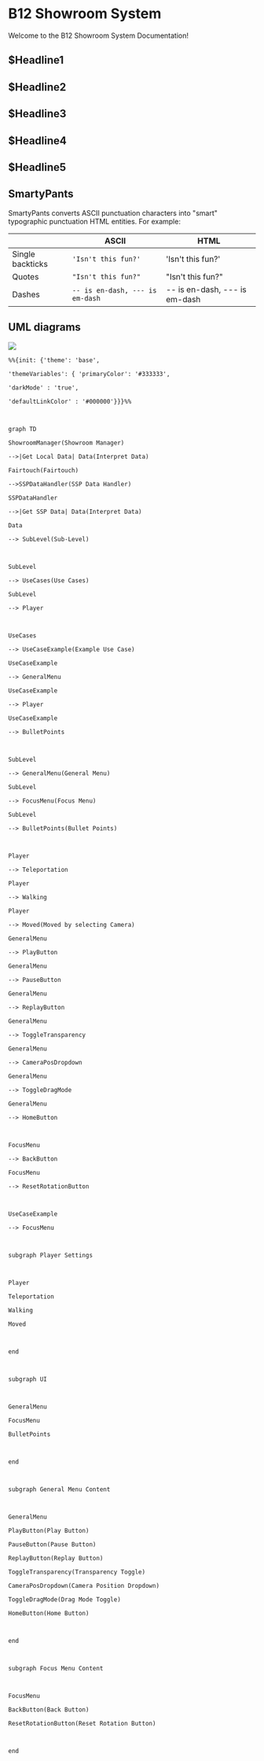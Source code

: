 # B12 Showroom System

Welcome to the B12 Showroom System Documentation!


## $Headline1

## $Headline2

## $Headline3

## $Headline4

## $Headline5


## SmartyPants

SmartyPants converts ASCII punctuation characters into "smart" typographic punctuation HTML entities. For example:

|                |ASCII                          |HTML                         |
|----------------|-------------------------------|-----------------------------|
|Single backticks|`'Isn't this fun?'`            |'Isn't this fun?'            |
|Quotes          |`"Isn't this fun?"`            |"Isn't this fun?"            |
|Dashes          |`-- is en-dash, --- is em-dash`|-- is en-dash, --- is em-dash|

## UML diagrams


![](https://raw.githubusercontent.com/Niko-Becker-B12/B12-Showroom-System/6603e173622addeb0aa187db13d035104640565e/Documentation%7E/com.b12.showroom.systemArchitecture.svg)



```mermaid
%%{init: {'theme': 'base',

'themeVariables': { 'primaryColor': '#333333',

'darkMode' : 'true',

'defaultLinkColor' : '#000000'}}}%%

  

graph TD

ShowroomManager(Showroom Manager)

-->|Get Local Data| Data(Interpret Data)

Fairtouch(Fairtouch)

-->SSPDataHandler(SSP Data Handler)

SSPDataHandler

-->|Get SSP Data| Data(Interpret Data)

Data

--> SubLevel(Sub-Level)

  

SubLevel

--> UseCases(Use Cases)

SubLevel

--> Player

  

UseCases

--> UseCaseExample(Example Use Case)

UseCaseExample

--> GeneralMenu

UseCaseExample

--> Player

UseCaseExample

--> BulletPoints

  

SubLevel

--> GeneralMenu(General Menu)

SubLevel

--> FocusMenu(Focus Menu)

SubLevel

--> BulletPoints(Bullet Points)

  

Player

--> Teleportation

Player

--> Walking

Player

--> Moved(Moved by selecting Camera)

GeneralMenu

--> PlayButton

GeneralMenu

--> PauseButton

GeneralMenu

--> ReplayButton

GeneralMenu

--> ToggleTransparency

GeneralMenu

--> CameraPosDropdown

GeneralMenu

--> ToggleDragMode

GeneralMenu

--> HomeButton

  

FocusMenu

--> BackButton

FocusMenu

--> ResetRotationButton

  

UseCaseExample

--> FocusMenu

  

subgraph Player Settings

  

Player

Teleportation

Walking

Moved

  

end

  

subgraph UI

  

GeneralMenu

FocusMenu

BulletPoints

  

end

  

subgraph General Menu Content

  

GeneralMenu

PlayButton(Play Button)

PauseButton(Pause Button)

ReplayButton(Replay Button)

ToggleTransparency(Transparency Toggle)

CameraPosDropdown(Camera Position Dropdown)

ToggleDragMode(Drag Mode Toggle)

HomeButton(Home Button)

  

end

  

subgraph Focus Menu Content

  

FocusMenu

BackButton(Back Button)

ResetRotationButton(Reset Rotation Button)

  

end
```

